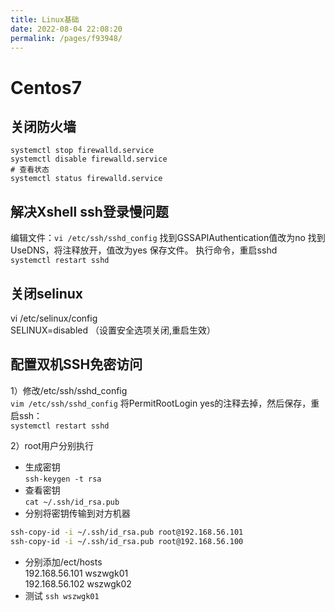 ```yaml
---
title: Linux基础
date: 2022-08-04 22:08:20
permalink: /pages/f93948/
---
```

# Centos7
## 关闭防火墙
```shell
systemctl stop firewalld.service
systemctl disable firewalld.service
# 查看状态
systemctl status firewalld.service
```
## 解决Xshell ssh登录慢问题
编辑文件：`vi /etc/ssh/sshd_config`
找到GSSAPIAuthentication值改为no
找到UseDNS，将注释放开，值改为yes
保存文件。
执行命令，重启sshd\
```systemctl restart sshd```

## 关闭selinux
vi /etc/selinux/config \
SELINUX=disabled （设置安全选项关闭,重启生效）

## 配置双机SSH免密访问
1）修改/etc/ssh/sshd_config \
```vim /etc/ssh/sshd_config```
将PermitRootLogin yes的注释去掉，然后保存，重启ssh：\
```systemctl restart sshd```

2）root用户分别执行
- 生成密钥 \
`ssh-keygen -t rsa`
- 查看密钥 \
`cat ~/.ssh/id_rsa.pub`
- 分别将密钥传输到对方机器
```bash
ssh-copy-id -i ~/.ssh/id_rsa.pub root@192.168.56.101
ssh-copy-id -i ~/.ssh/id_rsa.pub root@192.168.56.100
```
- 分别添加/ect/hosts \
192.168.56.101 wszwgk01 \
192.168.56.102 wszwgk02
- 测试
`ssh wszwgk01`

